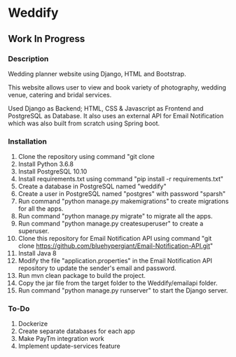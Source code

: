 # Weddify

## Work In Progress ##

### Description ###

Wedding planner website using Django, HTML and Bootstrap.

This website allows user to view and book variety of photography, wedding venue, catering and bridal services. 

Used Django as Backend; HTML, CSS & Javascript as Frontend and PostgreSQL as Database. It also uses an external API for Email Notification which was also built from scratch using Spring boot.

### Installation ###
1. Clone the repository using command "git clone
2. Install Python 3.6.8
3. Install PostgreSQL 10.10
4. Install requirements.txt using command "pip install -r requirements.txt"
5. Create a database in PostgreSQL named "weddify"
6. Create a user in PostgreSQL named "postgres" with password "sparsh"
7. Run command "python manage.py makemigrations" to create migrations for all the apps.
8. Run command "python manage.py migrate" to migrate all the apps.
9. Run command "python manage.py createsuperuser" to create a superuser.
10. Clone this repository for Email Notification API using command "git clone https://github.com/bluehypergiant/Email-Notification-API.git"
11. Install Java 8
12. Modify the file "application.properties" in the Email Notification API repository to update the sender's email and password.
13. Run mvn clean package to build the project.
14. Copy the jar file from the target folder to the Weddify/emailapi folder.
15. Run command "python manage.py runserver" to start the Django server.

### To-Do ###
1. Dockerize
2. Create separate databases for each app
3. Make PayTm integration work
4. Implement update-services feature